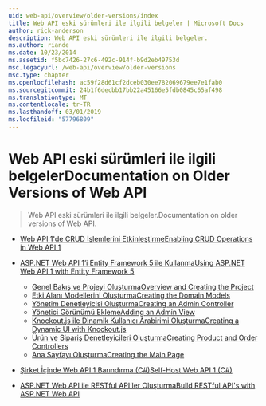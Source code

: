 ```yaml
---
uid: web-api/overview/older-versions/index
title: Web API eski sürümleri ile ilgili belgeler | Microsoft Docs
author: rick-anderson
description: Web API eski sürümleri ile ilgili belgeler.
ms.author: riande
ms.date: 10/23/2014
ms.assetid: f5bc7426-27c6-492c-914f-b9d2eb49753d
msc.legacyurl: /web-api/overview/older-versions
msc.type: chapter
ms.openlocfilehash: ac59f28d61cf2dceb030ee782069679ee7e1fab0
ms.sourcegitcommit: 24b1f6decbb17bb22a45166e5fdb0845c65af498
ms.translationtype: MT
ms.contentlocale: tr-TR
ms.lasthandoff: 03/01/2019
ms.locfileid: "57796809"
---
```

<a name="documentation-on-older-versions-of-web-api"></a><span data-ttu-id="5702f-103">Web API eski sürümleri ile ilgili belgeler</span><span class="sxs-lookup"><span data-stu-id="5702f-103">Documentation on Older Versions of Web API</span></span>
====================
> <span data-ttu-id="5702f-104">Web API eski sürümleri ile ilgili belgeler.</span><span class="sxs-lookup"><span data-stu-id="5702f-104">Documentation on older versions of Web API.</span></span>


- [<span data-ttu-id="5702f-105">Web API 1'de CRUD İşlemlerini Etkinleştirme</span><span class="sxs-lookup"><span data-stu-id="5702f-105">Enabling CRUD Operations in Web API 1</span></span>](creating-a-web-api-that-supports-crud-operations.md)
- [<span data-ttu-id="5702f-106">ASP.NET Web API 1’i Entity Framework 5 ile Kullanma</span><span class="sxs-lookup"><span data-stu-id="5702f-106">Using ASP.NET Web API 1 with Entity Framework 5</span></span>](using-web-api-1-with-entity-framework-5/index.md)

    - [<span data-ttu-id="5702f-107">Genel Bakış ve Projeyi Oluşturma</span><span class="sxs-lookup"><span data-stu-id="5702f-107">Overview and Creating the Project</span></span>](using-web-api-1-with-entity-framework-5/using-web-api-with-entity-framework-part-1.md)
    - [<span data-ttu-id="5702f-108">Etki Alanı Modellerini Oluşturma</span><span class="sxs-lookup"><span data-stu-id="5702f-108">Creating the Domain Models</span></span>](using-web-api-1-with-entity-framework-5/using-web-api-with-entity-framework-part-2.md)
    - [<span data-ttu-id="5702f-109">Yönetim Denetleyicisi Oluşturma</span><span class="sxs-lookup"><span data-stu-id="5702f-109">Creating an Admin Controller</span></span>](using-web-api-1-with-entity-framework-5/using-web-api-with-entity-framework-part-3.md)
    - [<span data-ttu-id="5702f-110">Yönetici Görünümü Ekleme</span><span class="sxs-lookup"><span data-stu-id="5702f-110">Adding an Admin View</span></span>](using-web-api-1-with-entity-framework-5/using-web-api-with-entity-framework-part-4.md)
    - [<span data-ttu-id="5702f-111">Knockout.js ile Dinamik Kullanıcı Arabirimi Oluşturma</span><span class="sxs-lookup"><span data-stu-id="5702f-111">Creating a Dynamic UI with Knockout.js</span></span>](using-web-api-1-with-entity-framework-5/using-web-api-with-entity-framework-part-5.md)
    - [<span data-ttu-id="5702f-112">Ürün ve Sipariş Denetleyicileri Oluşturma</span><span class="sxs-lookup"><span data-stu-id="5702f-112">Creating Product and Order Controllers</span></span>](using-web-api-1-with-entity-framework-5/using-web-api-with-entity-framework-part-6.md)
    - [<span data-ttu-id="5702f-113">Ana Sayfayı Oluşturma</span><span class="sxs-lookup"><span data-stu-id="5702f-113">Creating the Main Page</span></span>](using-web-api-1-with-entity-framework-5/using-web-api-with-entity-framework-part-7.md)
- [<span data-ttu-id="5702f-114">Şirket İçinde Web API 1 Barındırma (C#)</span><span class="sxs-lookup"><span data-stu-id="5702f-114">Self-Host Web API 1 (C#)</span></span>](self-host-a-web-api.md)
- [<span data-ttu-id="5702f-115">ASP.NET Web API ile RESTful API’ler Oluşturma</span><span class="sxs-lookup"><span data-stu-id="5702f-115">Build RESTful API's with ASP.NET Web API</span></span>](build-restful-apis-with-aspnet-web-api.md)
